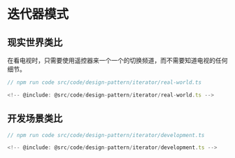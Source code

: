# 迭代器模式

## 现实世界类比

在看电视时，只需要使用遥控器来一个一个的切换频道，而不需要知道电视的任何细节。

```ts
// npm run code src/code/design-pattern/iterator/real-world.ts

<!-- @include: @src/code/design-pattern/iterator/real-world.ts -->
```

## 开发场景类比

```ts
// npm run code src/code/design-pattern/iterator/development.ts

<!-- @include: @src/code/design-pattern/iterator/development.ts -->
```